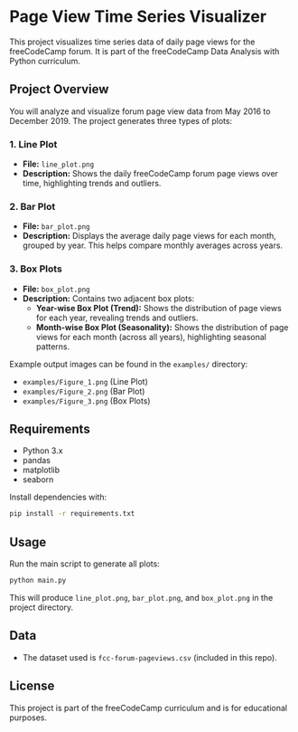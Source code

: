 # Page View Time Series Visualizer

This project visualizes time series data of daily page views for the freeCodeCamp forum. It is part of the freeCodeCamp Data Analysis with Python curriculum.

## Project Overview

You will analyze and visualize forum page view data from May 2016 to December 2019. The project generates three types of plots:

### 1. Line Plot
- **File:** `line_plot.png`
- **Description:** Shows the daily freeCodeCamp forum page views over time, highlighting trends and outliers.

### 2. Bar Plot
- **File:** `bar_plot.png`
- **Description:** Displays the average daily page views for each month, grouped by year. This helps compare monthly averages across years.

### 3. Box Plots
- **File:** `box_plot.png`
- **Description:** Contains two adjacent box plots:
  - **Year-wise Box Plot (Trend):** Shows the distribution of page views for each year, revealing trends and outliers.
  - **Month-wise Box Plot (Seasonality):** Shows the distribution of page views for each month (across all years), highlighting seasonal patterns.

Example output images can be found in the `examples/` directory:
- `examples/Figure_1.png` (Line Plot)
- `examples/Figure_2.png` (Bar Plot)
- `examples/Figure_3.png` (Box Plots)

## Requirements
- Python 3.x
- pandas
- matplotlib
- seaborn

Install dependencies with:
```bash
pip install -r requirements.txt
```

## Usage
Run the main script to generate all plots:
```bash
python main.py
```
This will produce `line_plot.png`, `bar_plot.png`, and `box_plot.png` in the project directory.

## Data
- The dataset used is `fcc-forum-pageviews.csv` (included in this repo).

## License
This project is part of the freeCodeCamp curriculum and is for educational purposes.
